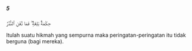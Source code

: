 ##### 5

<span class="ayah">حِكْمَةٌۢ بَٰلِغَةٌۭ ۖ فَمَا تُغْنِ ٱلنُّذُرُ</span>

<span class="ayah_translation">Itulah suatu hikmah yang sempurna maka peringatan-peringatan itu tidak berguna (bagi mereka).</span>
